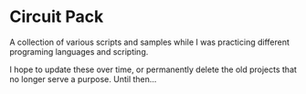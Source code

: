 # Circuit Pack

A collection of various scripts and samples while I was practicing different programing languages and scripting.

I hope to update these over time, or permanently delete the old projects that no longer serve a purpose.
Until then...

